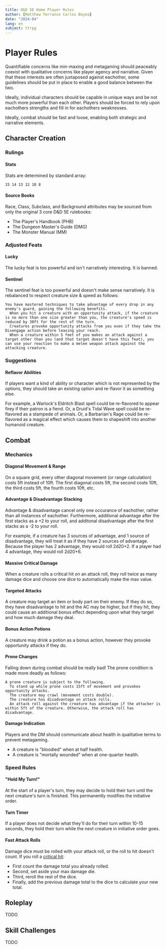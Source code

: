 ```yaml
---
title: D&D 5E Home Player Rules
author: [Matthew Terrance Carlos Boyea]
date: "2024-04"
lang: en
subject: ttrpg
---
```

# Player Rules
Quantifiable concerns like min-maxing and metagaming should peaceably coexist with qualitative concerns like player agency and narrative.
Given that these interests are often juxtaposed against eachother, some guidelines should be put in place to enable a good balance between the two.

Ideally, individual characters should be capable in unique ways and be not much more powerful than each other. Players should be forced to rely upon eachothers strengths and fill in for eachothers weaknesses.

Ideally, combat should be fast and loose, enabling both strategic and narrative elements.

## Character Creation

### Rulings

#### Stats
Stats are determined by standard array:
```
15 14 13 12 10 8
```

#### Source Books

Race, Class, Subclass, and Background attributes may be sourced from only the original 3 core D&D 5E rulebooks:
* The Player's Handbook (PHB)
* The Dungeon Master's Guide (DMG)
* The Monster Manual (MM)

### Adjusted Feats

#### Lucky
The lucky feat is too powerful and isn't narratively interesting.
It is banned.

#### Sentinel
The sentinel feat is too powerful and doesn't make sense narratively.
It is rebalanced to respect creature size & speed as follows:
```
You have mastered techniques to take advantage of every drop in any enemy's guard, gaining the following benefits.
  When you hit a creature with an opportunity attack, if the creature is no more than one size greater than you, the creature's speed is reduced by 30ft for the rest of the turn.
  Creatures provoke opportunity attacks from you even if they take the Disengage action before leaving your reach.
  When a creature within 5 feet of you makes an attack against a target other than you (and that target doesn't have this feat), you can use your reaction to make a melee weapon attack against the attacking creature.
```

### Suggestions

#### Reflavor Abilities
If players want a kind of ability or character which is not represented by the options, they should take an existing option and re-flavor it as something else.

For example, a Warlock's Eldritch Blast spell could be re-flavored to appear firey if their patron is a fiend.
Or, a Druid's Tidal Wave spell could be re-flavored as a stampede of animals.
Or, a Barbarian's Rage could be re-flavored as a magical effect which causes them to shapeshift into another humanoid creature.

## Combat

### Mechanics

#### Diagonal Movement & Range
On a square grid, every other diagonal movement (or range calculation) costs 5ft instead of 10ft.
The first diagonal costs 5ft, the second costs 10ft, the third costs 5ft, the fourth costs 10ft, etc.

#### Advantage & Disadvantage Stacking
Advantage & disadvantage cancel only one occurance of eachother, rather than all instances of eachother.
Furthermore, additional advantage after the first stacks as a +2 to your roll, and additonal disadvantage after the first stacks as a -2 to your roll.

For example, if a creature has 3 sources of advantage, and 1 source of disadvantage, they will treat it as if they have 2 sources of advantage.
Because the player has 2 advantage, they would roll 2d20+2.
If a player had 4 advantage, they would roll 2d20+6.

#### Massive Critical Damage
When a creature rolls a critical hit on an attack roll, they roll twice as many damage dice and choose one dice to automatically make the max value.

#### Targeted Attacks
A creature may target an item or body part on their enemy. If they do so, they have disadvantage to hit and the AC may be higher, but if they hit, they could cause an additional bonus effect depending upon what they target and how much damage they deal.

#### Bonus Action Potions
A creature may drink a potion as a bonus action, however they provoke opportunity attacks if they do.

#### Prone Changes
Falling down during combat should be really bad!
The prone condition is made more deadly as follows:
```
A prone creature is subject to the following.
  To stand up while prone costs 15ft of movement and provokes opportunity attacks.
  The creature may crawl (movement costs double).
  The creature has disadvantage on attack rolls.
  An attack roll against the creature has advantage if the attacker is within 5ft of the creature. Otherwise, the attack roll has disadvantage.
```

#### Damage Indication
Players and the DM should communicate about health in qualitative terms to prevent metagaming.
* A creature is "bloodied" when at half health.
* A creature is "mortally wounded" when at one-quarter health.

### Speed Rules

#### "Hold My Turn!"
At the start of a player's turn, they may decide to hold their turn until the next creature's turn is finished. This permanently modifies the initiative order.

#### Turn Timer
If a player does not decide what they'll do for their turn within 10-15 seconds, they hold their turn while the next creature in initiative order goes.

#### Fast Attack Rolls
Damage dice must be rolled with your attack roll, or the roll to hit doesn't count.
If you roll a [critical hit](#massive-critical-damage):
* First count the damage total you already rolled.
* Second, set aside your max damage die.
* Third, reroll the rest of the dice.
* Finally, add the previous damage total to the dice to calculate your new total.

## Roleplay
TODO

## Skill Challenges
TODO

